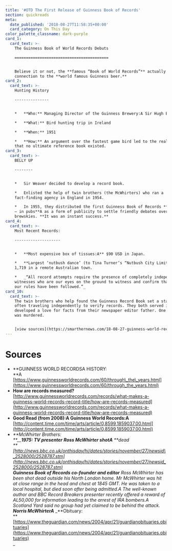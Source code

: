 ```yaml
---
title: '#OTD The First Release of Guinness Book of Records'
section: quickreads
meta:
  date_published: '2018-08-27T11:58:35+00:00'
  card_category: On This Day
color_palette_classname: dark-purple
card_1:
  card_text: >-
    The Guinness Book of World Records Debuts

    =========================================


    Believe it or not, the **famous “Book of World Records”** actually has a
    connection to the **world famous Guinness beer.**
card_2:
  card_text: >-
    Hunting History

    ---------------


    *   **Who:** Managing Director of the Guinness Brewery:A Sir Hugh Beaver

    *   **What:** Bird hunting trip in Ireland

    *   **When:** 1951

    *   **How:** An argument over the fastest game bird led to the realization
    that no ultimate reference book existed.
card_3:
  card_text: >-
    BELLY UP

    --------


    *   Sir Weaver decided to develop a record book.

    *   Enlisted the help of twin brothers (the McWhirters) who ran a
    fact-finding agency in England in 1954.

    *   In 1955, they distributed the first Guinness Book of Records **for free
    — in pubs**A as a form of publicity to settle friendly debates over a few
    brewskies. **It was an instant success.**
card_4:
  card_text: >-
    Most Recent Records:

    --------------------


    *   **Most expensive box of tissues:A** $90 USD in Japan.

    *   **Largest ‘nutbush dance’ (to Tina Turner’s “Nutbush City Limits”):**
    1,719 in a remote Australian town.

    *   _“All record attempts require the presence of completely independent
    witnesses who are our eyes on the ground to witness and confirm that all of
    our rules have been followed.”_
card_10:
  card_text: >-
    The twin brothers who help found the Guinness Record Book set a standard -
    often traveling independently to verify records. They both served in WWII &
    developed a love for facts from their newspaper editor father. One brother
    was murdered.


    [view sources](https://smarthernews.com/18-08-27-guinness-world-records/)
---
```

Sources
=======

*   **GUINNESS WORLD RECORDSA HISTORY:  
    **A [https://www.guinnessworldrecords.com/60/through\_the\_years.html](https://www.guinnessworldrecords.com/60/through_the_years.html)
*   **How are records measured?**  
    [http://www.guinnessworldrecords.com/records/what-makes-a-guinness-world-records-record-title/how-are-records-measured](http://www.guinnessworldrecords.com/records/what-makes-a-guinness-world-records-record-title/how-are-records-measured)
*   **Good Read (from 2008):A Guinness World Records:A**  
    [http://content.time.com/time/arts/article/0,8599,1859037,00.html](http://content.time.com/time/arts/article/0,8599,1859037,00.html)
*   _**McWhirter Brothers:  
    **__**1975: TV presenter Ross McWhirter shotA**_ _**dead  
    **[http://news.bbc.co.uk/onthisday/hi/dates/stories/november/27/newsid\_2528000/2528787.stm](http://news.bbc.co.uk/onthisday/hi/dates/stories/november/27/newsid_2528000/2528787.stm)_  
    _**Guinness Book of Records co-founder and editor** Ross McWhirter has been shot dead outside his North London home. Mr McWhirter was hit at close range in the head and chest at 1845 GMT. He was taken to a local hospital, but died soon after being admitted.A_ _The well-known author and BBC Record Breakers presenter recently offered a reward of AL50,000 for information leading to the arrest of IRA bombers.A_ _Scotland Yard said no group had yet claimed to be behind the attack.  
    **Norris McWhirterA**_ _**Obituary:  
    **[https://www.theguardian.com/news/2004/apr/21/guardianobituaries.obituaries](https://www.theguardian.com/news/2004/apr/21/guardianobituaries.obituaries)  
    _